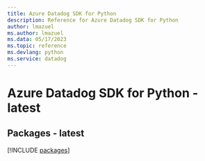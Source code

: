 ```yaml
---
title: Azure Datadog SDK for Python
description: Reference for Azure Datadog SDK for Python
author: lmazuel
ms.author: lmazuel
ms.data: 05/17/2023
ms.topic: reference
ms.devlang: python
ms.service: datadog
---
```

# Azure Datadog SDK for Python - latest
## Packages - latest
[!INCLUDE [packages](datadog-index.md)]